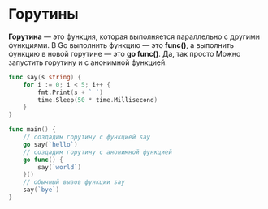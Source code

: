 # Горутины

**Горутина** — это функция, которая выполняется параллельно с другими функциями. В Go выполнить функцию — это **func()**, a выполнить функцию в новой горутине — это **go func()**. Да, так просто  Можно запустить горутину и с анонимной функцией.

```go
func say(s string) {
    for i := 0; i < 5; i++ {
        fmt.Print(s + ` `)
        time.Sleep(50 * time.Millisecond)
    }
}

func main() {
    // создадим горутину с функцией say
    go say(`hello`)
    // создадим горутину с анонимной функцией
    go func() {
        say(`world`)
    }()
    // обычный вызов функции say
    say(`bye`)
} 
```